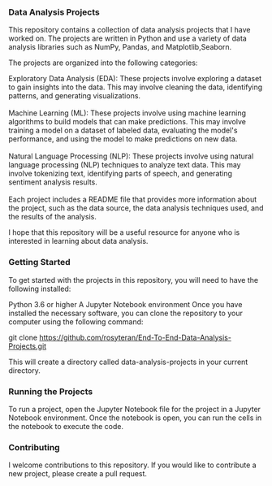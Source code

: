 ### Data Analysis Projects
This repository contains a collection of data analysis projects that I have worked on. The projects are written in Python and use a variety of data analysis libraries such as NumPy, Pandas, and Matplotlib,Seaborn.

The projects are organized into the following categories:

Exploratory Data Analysis (EDA): These projects involve exploring a dataset to gain insights into the data. This may involve cleaning the data, identifying patterns, and generating visualizations.</br></br>
Machine Learning (ML): These projects involve using machine learning algorithms to build models that can make predictions. This may involve training a model on a dataset of labeled data, evaluating the model's performance, and using the model to make predictions on new data.</br></br>
Natural Language Processing (NLP): These projects involve using natural language processing (NLP) techniques to analyze text data. This may involve tokenizing text, identifying parts of speech, and generating sentiment analysis results.</br></br>
Each project includes a README file that provides more information about the project, such as the data source, the data analysis techniques used, and the results of the analysis.</br>

I hope that this repository will be a useful resource for anyone who is interested in learning about data analysis.

### Getting Started
To get started with the projects in this repository, you will need to have the following installed:

Python 3.6 or higher
A Jupyter Notebook environment
Once you have installed the necessary software, you can clone the repository to your computer using the following command:

git clone https://github.com/rosyteran/End-To-End-Data-Analysis-Projects.git

This will create a directory called data-analysis-projects in your current directory.

### Running the Projects
To run a project, open the Jupyter Notebook file for the project in a Jupyter Notebook environment. Once the notebook is open, you can run the cells in the notebook to execute the code.

### Contributing
I welcome contributions to this repository. If you would like to contribute a new project, please create a pull request.
